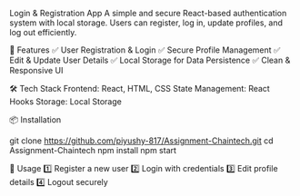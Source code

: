 Login & Registration App
A simple and secure React-based authentication system with local storage. Users can register, log in, update profiles, and log out efficiently.

🚀 Features
✅ User Registration & Login
✅ Secure Profile Management
✅ Edit & Update User Details
✅ Local Storage for Data Persistence
✅ Clean & Responsive UI

🛠 Tech Stack
Frontend: React, HTML, CSS
State Management: React Hooks
Storage: Local Storage


📦 Installation

git clone https://github.com/piyushy-817/Assignment-Chaintech.git
cd Assignment-Chaintech
npm install
npm start

📜 Usage
1️⃣ Register a new user
2️⃣ Login with credentials
3️⃣ Edit profile details
4️⃣ Logout securely
